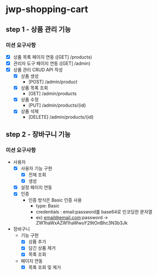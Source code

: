 # jwp-shopping-cart

## step 1 - 상품 관리 기능
### 미션 요구사항

- [x] 상품 목록 페이지 연동 ([GET] /products)
- [x] 관리자 도구 페이지 연동 ([GET] /admin)
- [x] 상품 관리 CRUD API 작성
    - [x] 상품 생성
        - [POST] /admin/product
    - [x] 상품 목록 조회
        - [GET] /admin/products
    - [x] 상품 수정
        - [PUT] /admin/products/{id}
    - [x] 상품 삭제
        - [DELETE] /admin/products/{id}

## step 2 - 장바구니 기능

### 미션 요구사항
- 사용자
  - [x] 사용자 기능 구현
    - [x] 전체 조회
    - [x] 생성
  - [x] 설정 페이지 연동
  - [x] 인증
    - 인증 방식은 Basic 인증 사용
      - type: Basic
      - credentials : email:password를 base64로 인코딩한 문자열
      - ex) email@email.com:password -> ZW1haWxAZW1haWwuY29tOnBhc3N3b3Jk
- 장바구니
  - 기능 구현
    - [x] 상품 추가
    - [x] 담긴 상품 제거
    - [x] 목록 조회
  - 페이지 연동
    - [x] 목록 조회 및 제거